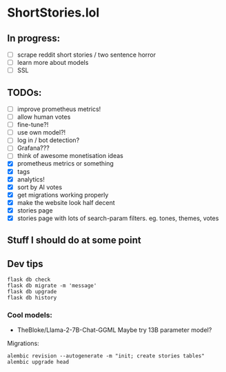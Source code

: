 # ShortStories.lol

## In progress:

- [ ] scrape reddit short stories / two sentence horror
- [ ] learn more about models
- [ ] SSL

## TODOs:

- [ ] improve prometheus metrics!
- [ ] allow human votes
- [ ] fine-tune?!
- [ ] use own model?!
- [ ] log in / bot detection?
- [ ] Grafana???
- [ ] think of awesome monetisation ideas
- [X] prometheus metrics or something
- [X] tags
- [X] analytics!
- [X] sort by AI votes
- [X] get migrations working properly
- [X] make the website look half decent
- [X] stories page 
- [X] stories page with lots of search-param filters. eg. tones, themes, votes

## Stuff I should do at some point

## Dev tips

```
flask db check
flask db migrate -m 'message'
flask db upgrade
flask db history
```

### Cool models:

- TheBloke/Llama-2-7B-Chat-GGML
Maybe try 13B parameter model?

Migrations:

```
alembic revision --autogenerate -m "init; create stories tables"
alembic upgrade head
```
